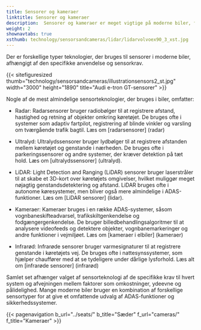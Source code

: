 ```yaml
---
title: Sensorer og kameraer
linktitle: Sensorer og kameraer
description:  Sensorer og kameraer er meget vigtige på moderne biler, fordi de spiller en nøglerolle i mange af de avancerede førerassistentsystemer. EVKX.net giver dig detaljer om de forskellige typer, der bruges i elbiler.
weight: 2
shownavtabs: true
xsthumb: technology/sensorsandcameras/lidar/lidarvolvoex90_3_xst.jpg
---
```

<!-- markdownlint-disable MD033 -->
Der er forskellige typer teknologier, der bruges til sensorer i moderne biler, afhængigt af den specifikke anvendelse og sensorkrav.

{{< sitefiguresized thumb="technology/sensorsandcameras/illustrationsensors2_st.jpg" width="3000" height="1890" title="Audi e-tron GT-sensorer" >}}

Nogle af de mest almindelige sensorteknologier, der bruges i biler, omfatter:

- Radar: Radarsensorer bruger radiobølger til at registrere afstand, hastighed og retning af objekter omkring køretøjet. De bruges ofte i systemer som adaptiv fartpilot, registrering af blinde vinkler og varsling om tværgående trafik bagtil. Læs om [radarsensorer] (radar)

- Ultralyd: Ultralydssensorer bruger lydbølger til at registrere afstanden mellem køretøjet og genstande i nærheden. De bruges ofte i parkeringssensorer og andre systemer, der kræver detektion på tæt hold. Læs om [ultralydssensorer] (ultralyd).

- LiDAR: Light Detection and Ranging (LiDAR) sensorer bruger laserstråler til at skabe et 3D-kort over køretøjets omgivelser, hvilket muliggør meget nøjagtig genstandsdetektering og afstand. LiDAR bruges ofte i autonome køresystemer, men bliver også mere almindelige i ADAS-funktioner. Læs om [LiDAR sensorer] (lidar).

- Kameraer: Kameraer bruges i en række ADAS-systemer, såsom vognbaneskifteadvarsel, trafikskiltgenkendelse og fodgængergenkendelse. De bruger billedbehandlingsalgoritmer til at analysere videofeeds og detektere objekter, vognbanemarkeringer og andre funktioner i vejmiljøet. Læs om [kameraer i elbiler] (kameraer)

- Infrarød: Infrarøde sensorer bruger varmesignaturer til at registrere genstande i køretøjets vej. De bruges ofte i nattesynssystemer, som hjælper chauffører med at se tydeligere under dårlige lysforhold. Læs alt om [infrarøde sensorer] (infrarød)

Samlet set afhænger valget af sensorteknologi af de specifikke krav til hvert system og afvejningen mellem faktorer som omkostninger, ydeevne og pålidelighed. Mange moderne biler bruger en kombination af forskellige sensortyper for at give et omfattende udvalg af ADAS-funktioner og sikkerhedssystemer.

{{< pagenavigation b_url="../seats/" b_title="Sæder" f_url="cameras/" f_title="Kameraer" >}}
